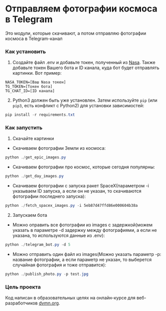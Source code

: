 # Отправляем фотографии космоса в Telegram

Это модули, которые скачивают, а потом отправляю фотографии космоса в Telegram-канал

### Как установить

1. Создайте файл .env и добавьте токен, полученный из [Nasa](https://api.nasa.gov/). Также добавьте токен Вашего бота и ID канала, куда бот будет отправлять картинки. Вот пример:
```
NASA_TOKEN=[Ваш Nasa токен]
TG_TOKEN=[Токен бота]
TG_CHAT_ID=[ID канала]
```

2. Python3 должен быть уже установлен. 
Затем используйте `pip` (или `pip3`, есть конфликт с Python2) для установки зависимостей:
```powershell
pip install -r requirements.txt
```


### Как запустить

1. Скачайте картинки
  - Скачиваем фотографии Земли из космоса: 
  ```powershell
  python ./get_epic_images.py 
  ```
  - Скачиваем фотографии про космос, которые сегодня популярны: 
  ```powershell
  python ./get_day_images.py
  ```
  - Скачиваем фотографии с запуска ракет SpaceX(параметром -i указываем ID запуска, а если он не указан, то скачиваются фотографии последнего запуска): 
  ```powershell
  python ./fetch_spacex_images.py -i 5eb87d47ffd86e000604b38a
  ```

2. Запускаем бота
  - Можно оправить все фотографии из images с задержкой(можем указать в параметре -d задержку между фотографиями, а если не указана, то используются данные из .env): 
  ```powershell
  python ./telegram_bot.py -d 5
  ```
  - Можно отправить один файл из images(Можно указать параметр -p: название фотографии, а если параметр не указан, то выберется случайная фотография и тоже отправится): 
  ```powershell
  python ./publish_photo.py -p test.jpg
  ```

### Цель проекта

Код написан в образовательных целях на онлайн-курсе для веб-разработчиков [dvmn.org](https://dvmn.org/).
